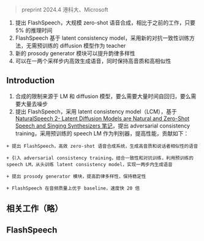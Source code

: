 > preprint 2024.4 港科大、Microsoft
<!-- 翻译 & 理解 -->
<!-- Recent progress in large-scale zero-shot speech synthesis has been significantly advanced by language models and diffusion models. However, the generation process of both methods is slow and computationally intensive. Efficient speech synthesis using a lower computing budget to achieve quality on par with previous work remains a significant challenge. In this paper, we present FlashSpeech, a large-scale zero-shot speech synthesis system with approximately 5% of the in- ference time compared with previous work. FlashSpeech is built on the latent consistency model and applies a novel adversarial consistency training approach that can train from scratch without the need for a pre-trained diffusion model as the teacher. Furthermore, a new prosody generator module enhances the diversity of prosody, making the rhythm of the speech sound more natural. The generation processes of FlashSpeech can be achieved efficiently with one or two sampling steps while maintaining high audio quality and high similarity to the audio prompt for zero-shot speech generation. Our experimental results demonstrate the supe- rior performance of FlashSpeech. Notably, FlashSpeech can be about 20 times faster than other zero-shot speech synthesis systems while maintaining comparable performance in terms of voice quality and similarity. Furthermore, FlashSpeech demonstrates its versatility by efficiently performing tasks like voice conversion, speech editing, and diverse speech sampling. Audio samples can be found in https://flashspeech.github.io/. -->
1. 提出 FlashSpeech，大规模 zero-shot 语音合成，相比于之前的工作，只要 5% 的推理时间
2. FlashSpeech 基于 latent consistency model，采用新的对抗一致性训练方法，无需预训练的 diffusion 模型作为 teacher
3. 新的 prosody generator 模块可以提升韵律多样性
4. 可以在一两个采样步内高效生成语音，同时保持高音质和高相似性

## Introduction
<!-- In recent years, the landscape of speech synthesis has been transformed by the advent of large-scale generative models. Consequently, the latest research efforts have achieved notable advancements in zero-shot speech synthesis systems by significantly increasing the size of both datasets and models. Zero-shot speech synthesis, such as text-to-speech (TTS), voice conversion (VC) and Editing, aims to generate speech that incorporates unseen speaker characteristics from a reference audio segment during inference, without the need for additional training. Current advanced zero-shot speech synthesis systems typically leverage language models (LMs) Wang et al. (2023a); Yang et al. (2023); Zhang et al. (2023); Kharitonov et al. (2023); Wang et al. (2023b); Peng et al. (2024); Kim et al. (2024) and diffusion-style models Shen et al. (2024); Kim et al. (2023b); Le et al. (2023); Jiang et al. (2023b) for in-context speech generation on the large-scale dataset. However, the generation process of these methods needs a long-time iteration. For example, VALL-E Wang et al. (2023a) builds on the language model to predict 75 audio token sequences for a 1-second speech, in its first-stage autoregressive (AR) token sequence generation. When using a non-autoregressive (NAR) latent diffusion model Rombach et al. (2022) based framework, NaturalSpeech 2 Shen et al. (2024) still requires 150 sampling steps. As a result, although these methods can produce human-like speech, they require significant computational time and cost. Some efforts have been made to accelerate the generation process. Voicebox Le et al. (2023) adopts flow-matching Lipman et al. (2022) so that fewer sampling steps (NFE1: 64) can be achieved because of the optimal transport path. ClaM-TTS Kim et al. (2024) proposes a mel-codec with a superior compression rate and a latent language model that generates a stack of tokens at once. Although the slow generation speed issue has been somewhat alleviated, the inference speed is still far from satisfactory for practical applications. Moreover, the substantial computational time of these approaches leads to significant computational cost overheads, presenting another challenge. -->
<!-- The fundamental limitation of speech generation stems from the intrinsic mechanisms of language models and diffusion models, which require considerable time either auto-regressively or through a large number of denoising steps. Hence, the primary objective of this work is to accelerate inference speed and reduce computational costs while preserving generation quality at levels comparable to the prior research. In this paper, we propose FlashSpeech as the next step towards efficient zero- shot speech synthesis. To address the challenge of slow generation speed, we leverage the latent consistency model (LCM) Luo et al. (2023), a recent advancement in generative models. Building upon the previous non-autoregressive TTS system Shen et al. (2024), we adopt the encoder of a neural audio codec to convert speech waveforms into latent vectors as the training target for our LCM. To train this model, we propose a novel technique called adversarial consistency training, which utilizes the capabilities of pre-trained speech language models Chen et al. (2022b); Hsu et al. (2021); Baevski et al. (2020) as discriminators. This facilitates the transfer of knowledge from large pre-trained speech language models to speech generation tasks, efficiently integrating adversarial and consistency training to improve performance. The LCM is conditioned on prior vectors obtained from a phoneme encoder, a prompt encoder, and a prosody generator. Furthermore, we demonstrate that our proposed prosody generator leads to more diverse expressions and prosody while preserving stability. -->
1. 合成的限制来源于 LM 和 diffusion 模型，要么需要大量时间自回归，要么需要大量去噪步
2. 提出 FlashSpeech，采用 latent consistency model（LCM），基于 [NaturalSpeech 2- Latent Diffusion Models are Natural and Zero-Shot Speech and Singing Synthesizers 笔记](../NaturalSpeech%202-%20Latent%20Diffusion%20Models%20are%20Natural%20and%20Zero-Shot%20Speech%20and%20Singing%20Synthesizers%20笔记.md)，提出 adversarial consistency training，采用预训练的 speech LM 作为判别器，提高性能，贡献如下：
<!-- We propose FlashSpeech, an efficient zero-shot speech synthesis system that generates voice with high audio quality and speaker similarity in zero-shot scenarios. -->
    + 提出 FlashSpeech，高效 zero-shot 语音合成系统，生成高音质和说话者相似性的语音
<!-- We introduce adversarial consistency training, a novel combination of consistency and adversarial training leveraging pre-trained speech language models, for training the latent consistency model from scratch, achieving speech generation in one or two steps. -->
    + 引入 adversarial consistency training，结合一致性和对抗训练，利用预训练的 speech LM，从头训练 latent consistency model，实现一两步内生成语音
<!--  We propose a prosody generator module that enhances the diversity of prosody while maintaining stability. -->
    + 提出 prosody generator 模块，提高韵律多样性，保持稳定性
<!-- FlashSpeech significantly outperforms strong baselines in audio quality and matches them in speaker similarity. Remarkably, it achieves this at a speed approximately 20 times faster than comparable systems, demonstrating unprecedented efficiency. -->
    + FlashSpeech 在音频质量上优于 baseline，速度快 20 倍

## 相关工作（略）

## FlashSpeech
